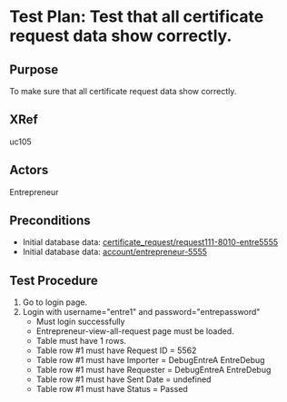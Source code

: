 Test Plan: Test that all certificate request data show correctly.
=================================================================

## Purpose

To make sure that all certificate request data show correctly.


## XRef

uc105


## Actors

Entrepreneur


## Preconditions

* Initial database data: [certificate_request/request111-8010-entre5555](../../../casper/fixtures/certificate_request/request111-8010-entre5555.yml)
* Initial database data: [account/entrepreneur-5555](../../../casper/fixtures/account/entrepreneur-5555.yml)


## Test Procedure

1. Go to login page.
2. Login with username="entre1" and password="entrepassword"
    * Must login successfully
    * Entrepreneur-view-all-request page must be loaded.
    * Table must have 1 rows.
    * Table row #1 must have Request ID = 5562
    * Table row #1 must have Importer = DebugEntreA EntreDebug
    * Table row #1 must have Requester = DebugEntreA EntreDebug
    * Table row #1 must have Sent Date = undefined
    * Table row #1 must have Status = Passed


